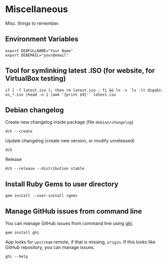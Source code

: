 Miscellaneous
===================================
Misc. things to remember.

## Environment Variables
    export DEBFULLNAME="Your Name"
    export DEBEMAIL="your@email"


## Tool for symlinking latest .ISO (for website, for VirtualBox testing)
    if [ -f latest.iso ]; then rm latest.iso ; fi && ln -s `ls -lt digabi-os_*.iso |head -n 1 |awk '{print $9}'` latest.iso

## Debian changelog
Create new changelog inside package (file `debian/changelog`)

    dch --create

Update changelog (create new version, or modify unreleased)

    dch

Release

    dch --release --distribution stable


## Install Ruby Gems to user directory

    gem install --user-install <gem>


## Manage GitHub issues from command line
You can manage GitHub issues from command line using 
[ghi](https://github.com/stephencelis/ghi).

    gem install ghi
    
App looks for `upstream` remote, if that is missing, `origin`. If this 
looks like GitHub repository, you can manage issues.

    ghi --help
